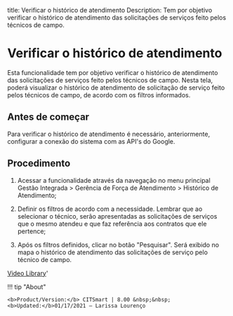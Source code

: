 title: Verificar o histórico de atendimento
Description: Tem por objetivo verificar o histórico de atendimento das solicitações de serviços feito pelos técnicos de campo.
# Verificar o histórico de atendimento

Esta funcionalidade tem por objetivo verificar o histórico de atendimento das solicitações de serviços feito pelos técnicos de campo.
Nesta tela, poderá visualizar o histórico de atendimento de solicitação de serviço feito pelos técnicos de campo, de acordo com os filtros informados.

Antes de começar
----------------

Para verificar o histórico de atendimento é necessário, anteriormente,
configurar a conexão do sistema com as API's do Google.

Procedimento
------------

1.  Acessar a funcionalidade através da navegação no menu principal Gestão
    Integrada \> Gerência de Força de Atendimento \> Histórico de Atendimento;

2.  Definir os filtros de acordo com a necessidade. Lembrar que ao selecionar o
    técnico, serão apresentadas as solicitações de serviços que o mesmo atendeu
    e que faz referência aos contratos que ele pertence;

3.  Após os filtros definidos, clicar no botão "Pesquisar". Será exibido no mapa
    o histórico de atendimento das solicitações de serviço pelo técnico de
    campo.

<i class='fa fa-youtube-play  fa-2x' style='color:#97ce17;vertical-align: middle;'> </i> [Video Library](https://www.youtube.com/playlist?list=PLB5qK2uzf2RNUc7XoNAAOyo3Ex5fKM2db)'

!!! tip "About"  

    <b>Product/Version:</b> CITSmart | 8.00 &nbsp;&nbsp;
    <b>Updated:</b>01/17/2021 – Larissa Lourenço
